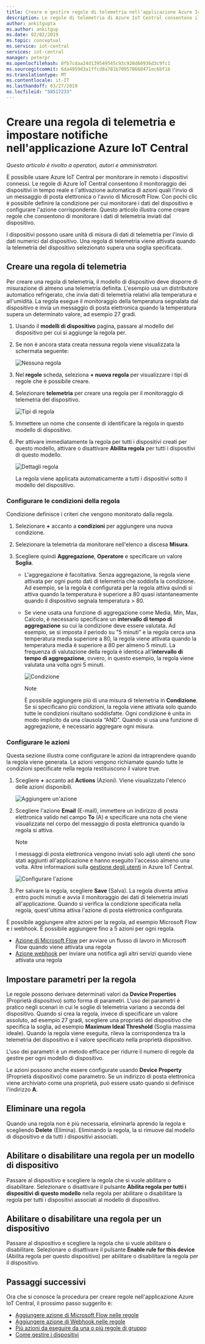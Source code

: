 ```yaml
---
title: Creare e gestire regole di telemetria nell'applicazione Azure IoT Central | Microsoft Docs
description: Le regole di telemetria di Azure IoT Central consentono il monitoraggio dei dispositivi in tempo reale e l'attivazione automatica di azioni come l'invio di un messaggio di posta elettronica quando la regola viene attivata.
author: ankitgupta
ms.author: ankitgup
ms.date: 02/02/2019
ms.topic: conceptual
ms.service: iot-central
services: iot-central
manager: peterpr
ms.openlocfilehash: 0fb7cdaa24d139549545c93c920d60936d3c9fc1
ms.sourcegitcommit: 6da4959d3a1ffcd8a781b709578668471ec6bf1b
ms.translationtype: MT
ms.contentlocale: it-IT
ms.lasthandoff: 03/27/2019
ms.locfileid: "58517233"
---
```

# <a name="create-a-telemetry-rule-and-set-up-notifications-in-your-azure-iot-central-application"></a>Creare una regola di telemetria e impostare notifiche nell'applicazione Azure IoT Central

*Questo articolo è rivolto a operatori, autori e amministratori.*

È possibile usare Azure IoT Central per monitorare in remoto i dispositivi connessi. Le regole di Azure IoT Central consentono il monitoraggio dei dispositivi in tempo reale e l'attivazione automatica di azioni quali l'invio di un messaggio di posta elettronica o l'avvio di Microsoft Flow. Con pochi clic è possibile definire la condizione per cui monitorare i dati del dispositivo e configurare l'azione corrispondente. Questo articolo illustra come creare regole che consentono di monitorare i dati di telemetria inviati dal dispositivo.

I dispositivi possono usare unità di misura di dati di telemetria per l'invio di dati numerici dal dispositivo. Una regola di telemetria viene attivata quando la telemetria del dispositivo selezionato supera una soglia specificata.

## <a name="create-a-telemetry-rule"></a>Creare una regola di telemetria

Per creare una regola di telemetria, il modello di dispositivo deve disporre di misurazione di almeno una telemetria definita. L'esempio usa un distributore automatico refrigerato, che invia dati di telemetria relativi alla temperatura e all'umidità. La regola esegue il monitoraggio della temperatura segnalata dal dispositivo e invia un messaggio di posta elettronica quando la temperatura supera un determinato valore, ad esempio 27 gradi.

1. Usando il **modelli di dispositivo** pagina, passare al modello del dispositivo per cui si aggiunge la regola per.

1. Se non è ancora stata creata nessuna regola viene visualizzata la schermata seguente:

    ![Nessuna regola](media/howto-create-telemetry-rules/Rules_Landing_Page.png)

1. Nel **regole** scheda, seleziona **+ nuova regola** per visualizzare i tipi di regole che è possibile creare.

1. Selezionare **telemetria** per creare una regola per il monitoraggio di telemetria del dispositivo.

    ![Tipi di regola](media/howto-create-telemetry-rules/Rule_Types.png)

1. Immettere un nome che consente di identificare la regola in questo modello di dispositivo.

1. Per attivare immediatamente la regola per tutti i dispositivi creati per questo modello, attivare o disattivare **Abilita regola** per tutti i dispositivi di questo modello.

   ![Dettagli regola](media/howto-create-telemetry-rules/Rule_Detail.png)

    La regola viene applicata automaticamente a tutti i dispositivi sotto il modello del dispositivo.

### <a name="configure-the-rule-conditions"></a>Configurare le condizioni della regola

Condizione definisce i criteri che vengono monitorato dalla regola.

1. Selezionare **+** accanto a **condizioni** per aggiungere una nuova condizione.

1. Selezionare la telemetria da monitorare nell'elenco a discesa **Misura**.

1. Scegliere quindi **Aggregazione**, **Operatore** e specificare un valore **Soglia**.
   - L'aggregazione è facoltativa. Senza aggregazione, la regola viene attivata per ogni punto dati di telemetria che soddisfa la condizione. Ad esempio, se la regola è configurata per la regola attiva quindi si attiva quando la temperatura è superiore a 80 quasi istantaneamente quando il dispositivo segnala temperatura > 80.
   - Se viene usata una funzione di aggregazione come Media, Min, Max, Calcolo, è necessario specificare un **intervallo di tempo di aggregazione** su cui la condizione deve essere valutata. Ad esempio, se si imposta il periodo su "5 minuti" e la regola cerca una temperatura media superiore a 80, la regola viene attivata quando la temperatura media è superiore a 80 per almeno 5 minuti. La frequenza di valutazione della regola è identica all'**intervallo di tempo di aggregazione**, ovvero, in questo esempio, la regola viene valutata una volta ogni 5 minuti.

     ![Condizione](media/howto-create-telemetry-rules/Aggregate_Condition_Filled_Out.png)

     >[!NOTE]
     >È possibile aggiungere più di una misura di telemetria in **Condizione**. Se si specificano più condizioni, la regola viene attivata solo quando tutte le condizioni risultano soddisfatte. Ogni condizione è unita in modo implicito da una clausola “AND”. Quando si usa una funzione di aggregazione, è necessario aggregare ogni misura.

### <a name="configure-actions"></a>Configurare le azioni

Questa sezione illustra come configurare le azioni da intraprendere quando la regola viene generata. Le azioni vengono richiamate quando tutte le condizioni specificate nella regola restituiscono il valore true.

1. Scegliere **+** accanto ad **Actions** (Azioni). Viene visualizzato l'elenco delle azioni disponibili.  

    ![Aggiungere un'azione](media/howto-create-telemetry-rules/Add_Action.png)

1. Scegliere l'azione **Email** (E-mail), immettere un indirizzo di posta elettronica valido nel campo **To** (A) e specificare una nota che viene visualizzata nel corpo del messaggio di posta elettronica quando la regola si attiva.

    > [!NOTE]
    > I messaggi di posta elettronica vengono inviati solo agli utenti che sono stati aggiunti all'applicazione e hanno eseguito l'accesso almeno una volta. Altre informazioni sulla [gestione degli utenti](howto-administer.md) in Azure IoT Central.

   ![Configurare l'azione](media/howto-create-telemetry-rules/Configure_Action.png)

1. Per salvare la regola, scegliere **Save** (Salva). La regola diventa attiva entro pochi minuti e avvia il monitoraggio dei dati di telemetria inviati all'applicazione. Quando si verifica la condizione specificata nella regola, quest'ultima attiva l'azione di posta elettronica configurata.

È possibile aggiungere altre azioni per la regola, ad esempio Microsoft Flow e i webhook. È possibile aggiungere fino a 5 azioni per ogni regola.

- [Azione di Microsoft Flow](howto-add-microsoft-flow.md) per avviare un flusso di lavoro in Microsoft Flow quando viene attivata una regola 
- [Azione webhook](howto-create-webhooks.md) per inviare una notifica agli altri servizi quando viene attivata una regola

## <a name="parameterize-the-rule"></a>Impostare parametri per la regola

Le regole possono derivare determinati valori da **Device Properties** (Proprietà dispositivo) sotto forma di parametri. L'uso dei parametri è pratico negli scenari in cui le soglie di telemetria variano a seconda del dispositivo. Quando si crea la regola, invece di specificare un valore assoluto, ad esempio 27 gradi, scegliere una proprietà del dispositivo che specifica la soglia, ad esempio **Maximum Ideal Threshold** (Soglia massima ideale). Quando la regola viene eseguita, rileva la corrispondenza tra la telemetria del dispositivo e il valore specificato nella proprietà dispositivo.

L'uso dei parametri è un metodo efficace per ridurre il numero di regole da gestire per ogni modello di dispositivo.

Le azioni possono anche essere configurate usando **Device Property** (Proprietà dispositivo) come parametro. Se un indirizzo di posta elettronica viene archiviato come una proprietà, può essere usato quando si definisce l'indirizzo **A**.

## <a name="delete-a-rule"></a>Eliminare una regola

Quando una regola non è più necessaria, eliminarla aprendo la regola e scegliendo **Delete** (Elimina). Eliminando la regola, la si rimuove dal modello di dispositivo e da tutti i dispositivi associati.

## <a name="enable-or-disable-a-rule-for-a-device-template"></a>Abilitare o disabilitare una regola per un modello di dispositivo

Passare al dispositivo e scegliere la regola che si vuole abilitare o disabilitare. Selezionare o disattivare il pulsante **Abilita regola per tutti i dispositivi di questo modello** nella regola per abilitare o disabilitare la regola per tutti i dispositivi associati al modello di dispositivo.

## <a name="enable-or-disable-a-rule-for-a-device"></a>Abilitare o disabilitare una regola per un dispositivo

Passare al dispositivo e scegliere la regola che si vuole abilitare o disabilitare. Selezionare o disattivare il pulsante **Enable rule for this device** (Abilita regola per questo dispositivo) per abilitare o disabilitare la regola per il dispositivo.

## <a name="next-steps"></a>Passaggi successivi

Ora che si conosce la procedura per creare regole nell'applicazione Azure IoT Central, il prossimo passo suggerito è:

- [Aggiungere azione di Microsoft Flow nelle regole](howto-add-microsoft-flow.md)
- [Aggiungere azione di Webhook nelle regole](howto-create-webhooks.md)
- [Più azioni da eseguire da una o più regole di gruppo](howto-use-action-groups.md)
- [Come gestire i dispositivi](howto-manage-devices.md)
